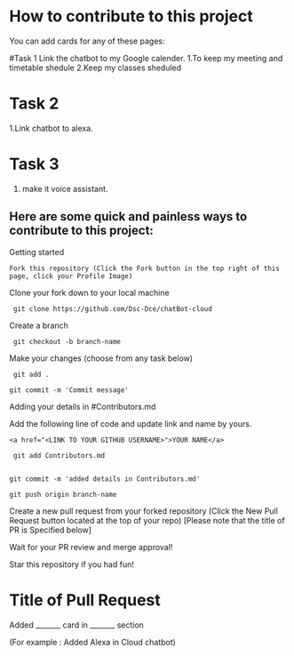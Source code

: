 # How to contribute to this project #
You can add cards for any of these pages:

#Task 1 
 Link the chatbot to my Google calender. 
 1.To keep my meeting and timetable shedule
 2.Keep my classes sheduled

# Task 2
  1.Link chatbot to alexa.
  
# Task 3
   1. make it voice assistant.

## Here are some quick and painless ways to contribute to this project: ##

Getting started  

``` 
Fork this repository (Click the Fork button in the top right of this page, click your Profile Image)
 ``` 

Clone your fork down to your local machine
```
 git clone https://github.com/Dsc-Dce/chatBot-cloud
```

Create a branch 
```
 git checkout -b branch-name
 ```

 Make your changes (choose from any task below) 

```
 git add . 

 ```
``` 
git commit -m 'Commit message' 
```
Adding your details in #Contributors.md

Add the following line of code and update link and name by yours.

```
<a href="<LINK TO YOUR GITHUB USERNAME>">YOUR NAME</a>
```
```
 git add Contributors.md 
 
 ```
``` 
git commit -m 'added details in Contributors.md' 
```

``` 
git push origin branch-name 
```

 Create a new pull request from your forked repository (Click the New Pull Request button located at the top of your repo)
 [Please note that the title of PR is Specified below]
 

Wait for your PR review and merge approval!


Star this repository if you had fun!


# Title of Pull Request #

Added _______ card in _______ section

(For example : Added Alexa in Cloud chatbot)

